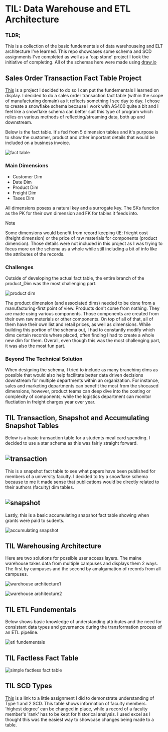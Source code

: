# TIL: Data Warehouse and ETL Architecture

### TLDR;

This is a collection of the basic fundementals of data warehouseing and ELT architecture I've learned. This repo showcases some schema and SCD assignments I've completed as well as a 'cap stone' project I took the initiative of completing. All of the schemas here were made using [draw.io](https://app.diagrams.net/)


## Sales Order Transaction Fact Table Project

[This](https://github.com/TeaZea/Data-Warehouse-and-ETL-Architecture-Fundementals/blob/main/Sales%20Order%20Transactional%20Fact%20Table/Sales%20Order%20Schema-ver1.jpg) is a project I decided to do so I can put the fundementals I learned on display. I decided to do a sales order transaction fact table (within the scope of manufacturing domain) as it reflects something I see day to day. I chose to create a snowflake schema because I work with AS400 quite a bit and I feel like a snowflake schema can better suit this type of program which relies on various methods of reflecting/streaming data, both up and downstream.

Below is the fact table. It's fed from 5 dimension tables and it's purpose is to show the customer, product and other important details that would be included on a business invoice.

![fact table](https://github.com/TeaZea/Data-Warehouse-and-ETL-Architecture-Fundementals/blob/main/Sales%20Order%20Transactional%20Fact%20Table/Sales%20order%20fact.jpg)

### Main Dimensions
- Customer Dim
- Date Dim
- Product Dim
- Freight Dim
- Taxes Dim

All dimensions posess a natural key and a surrogate key. The SKs function as the PK for their own dimension and FK for tables it feeds into.

>[!Note]
>Some dimensions would benefit from record keeping (IE: frieght cost (freight dimension) or the price of raw materials for components (product dimension). Those details were not included in this project as I was trying to focus more on the schema as a whole while still including a bit of info like the attributes of the records.

### Challenges
Outside of developing the actual fact table, the entire branch of the product_Dim was the most challenging part.

![product dim](https://github.com/TeaZea/Data-Warehouse-and-ETL-Architecture-Fundementals/blob/main/Sales%20Order%20Transactional%20Fact%20Table/Product%20branch.jpg)

The product dimension (and associated dims) needed to be done from a manufacturing-first point of view. Products don't come from nothing. They are made using various components. Those components are created from their own raw meterials or other components. On top of all of that, all of them have their own list and retail prices, as well as dimensions. While building this portion of the schema out, I had to constantly modify which dims certain records where placed, often finding I had to create a whole new dim for them. Overall, even though this was the most challenging part, it was also the most fun part.

### Beyond The Technical Solution
When designing the schema, I tried to include as many branching dims as possible that would also help facilitate better data driven decisions downstream for multiple departments within an organization. For instance, sales and marketing departments can benefit the most from the shocased dimensions, however, product teams can deep dive into the costing or complexity of components; while the logistics department can monitor fluctiation in freight charges year over year.


## TIL Transaction, Snapshot and Accumulating Snapshot Tables
Below is a basic transaction table for a students meal card spending. I decided to use a star schema as this was fairly straight forward.

![transaction](https://github.com/TeaZea/Data-Warehouse-and-ETL-Architecture-Fundementals/blob/main/Basic%20Transaction%20Table/Basic%20Student%20Meal%20Transaction%20Table.jpg)
-

This is a snapshot fact table to see what papers have been published for members of a university faculty. I decided to try a snowflake schema because to me it made sense that publications would be directly related to their authors (faculty) dim tables.

![snapshot](https://github.com/TeaZea/Data-Warehouse-and-ETL-Architecture-Fundementals/blob/main/Basic%20Snapshot%20Table/Basic%20Faculty%20Papers%20Published%20Snapshot%20Table.jpg)
-

Lastly, this is a basic accumulating snapshot fact table showing when grants were paid to sudents.

![accumulating snapshot](https://github.com/TeaZea/Data-Warehouse-and-ETL-Architecture-Fundementals/blob/main/Accumilating%20Snapshot%20Table/Grants%20Accumulating%20Snapshot%20Fact%20Table.jpg) 


## TIL Warehousing Architecture

Here are two solutions for possible user access layers. The maine warehouse takes data from multiple campuses and displays them 2 ways. The first by campuses and the second by amalgamation of records from all campuses.

![warehouse architecture1](https://github.com/TeaZea/Data-Warehouse-and-ETL-Architecture-Fundementals/blob/main/Data%20Warehouseing%20Architecture/Data%20Warehouse%20Architecture_Sltn1.jpg)

![warehouse architecture2](https://github.com/TeaZea/Data-Warehouse-and-ETL-Architecture-Fundementals/blob/main/Data%20Warehouseing%20Architecture/Data%20Warehouse%20Architecture_Sltn2.jpg)


## TIL ETL Fundementals

Below shows basic knowledge of understanding attributes and the need for consistant data types and governance during the transformation process of an ETL pipeline.

![etl fundementals](https://github.com/TeaZea/Data-Warehouse-and-ETL-Architecture-Fundementals/blob/main/ETL%20Fundemental/ETL%20Fundemental.jpg)


## TIL Factless Fact Table

![simple factless fact table](https://github.com/TeaZea/Data-Warehouse-and-ETL-Architecture-Fundementals/blob/main/Factless%20Fact%20Table/Basic%20Orientation%20Program%20Registration%20Factless%20Fact%20Table.jpg)


## TIL SCD Types

[This](https://github.com/TeaZea/Data-Warehouse-and-ETL-Architecture-Fundementals/tree/main/Type%201_Type%202%20SCD) is a link to a little assignment I did to demonstrate understanding of Type 1 and 2 SCD. This table shows information of faculty members. 'highest degree' can be changed in place, while a record of a faculty member's 'rank' has to be kept for historical analysis. I used excel as I thought this was the easiest way to showcase changes being made to a table.


